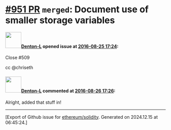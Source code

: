 # [\#951 PR](https://github.com/ethereum/solidity/pull/951) `merged`: Document use of smaller storage variables

#### <img src="https://avatars.githubusercontent.com/u/9620836?u=6a792ee80e79b87f64f6aa16bd323e5a7a7bad97&v=4" width="50">[Denton-L](https://github.com/Denton-L) opened issue at [2016-08-25 17:24](https://github.com/ethereum/solidity/pull/951):

Close #509 

cc @chriseth 


#### <img src="https://avatars.githubusercontent.com/u/9620836?u=6a792ee80e79b87f64f6aa16bd323e5a7a7bad97&v=4" width="50">[Denton-L](https://github.com/Denton-L) commented at [2016-08-26 17:26](https://github.com/ethereum/solidity/pull/951#issuecomment-242797952):

Alright, added that stuff in!


-------------------------------------------------------------------------------



[Export of Github issue for [ethereum/solidity](https://github.com/ethereum/solidity). Generated on 2024.12.15 at 06:45:24.]
